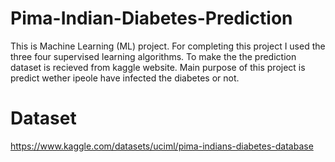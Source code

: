 # Pima-Indian-Diabetes-Prediction
This is Machine Learning (ML) project. For completing this project I used the three four supervised learning algorithms. To make the the prediction dataset is recieved from kaggle website. Main purpose of this project is predict wether ipeole have infected the diabetes or not.


# Dataset
https://www.kaggle.com/datasets/uciml/pima-indians-diabetes-database
